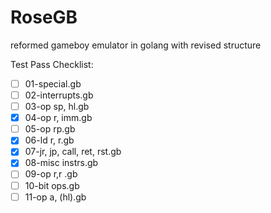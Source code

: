 # RoseGB
reformed gameboy emulator in golang with revised structure

Test Pass Checklist:
- [ ] 01-special.gb
- [ ] 02-interrupts.gb
- [ ] 03-op sp, hl.gb
- [x] 04-op r, imm.gb
- [ ] 05-op rp.gb
- [x] 06-ld r, r.gb
- [x] 07-jr, jp, call, ret, rst.gb
- [x] 08-misc instrs.gb
- [ ] 09-op r,r .gb
- [ ] 10-bit ops.gb
- [ ] 11-op a, (hl).gb
